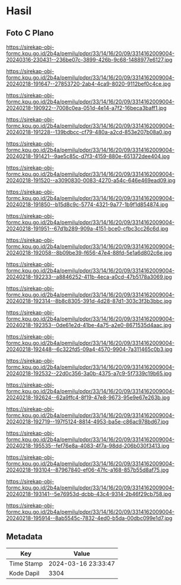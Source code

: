 # Hasil

## Foto C Plano

https://sirekap-obj-formc.kpu.go.id/2b4a/pemilu/pdpr/33/14/16/20/09/3314162009004-20240316-230431--236be07c-3899-426b-9c68-1488977e6127.jpg

https://sirekap-obj-formc.kpu.go.id/2b4a/pemilu/pdpr/33/14/16/20/09/3314162009004-20240218-191647--27853720-2ab4-4ca9-8020-9112bef0c4ce.jpg

https://sirekap-obj-formc.kpu.go.id/2b4a/pemilu/pdpr/33/14/16/20/09/3314162009004-20240218-190922--7008c0ea-051d-4e14-a7f2-16beca3baff1.jpg

https://sirekap-obj-formc.kpu.go.id/2b4a/pemilu/pdpr/33/14/16/20/09/3314162009004-20240218-191228--139bdbcc-cf79-480a-a2cd-853e207b08a0.jpg

https://sirekap-obj-formc.kpu.go.id/2b4a/pemilu/pdpr/33/14/16/20/09/3314162009004-20240218-191421--9ae5c85c-d7f3-4159-880e-651372dee404.jpg

https://sirekap-obj-formc.kpu.go.id/2b4a/pemilu/pdpr/33/14/16/20/09/3314162009004-20240218-191520--a3090830-0083-4270-a54c-646e469ead09.jpg

https://sirekap-obj-formc.kpu.go.id/2b4a/pemilu/pdpr/33/14/16/20/09/3314162009004-20240218-191850--b15d8c9c-5774-4321-9a77-1b9f1d854874.jpg

https://sirekap-obj-formc.kpu.go.id/2b4a/pemilu/pdpr/33/14/16/20/09/3314162009004-20240218-191951--67d1b289-909a-4151-bce0-cfbc3cc26c6d.jpg

https://sirekap-obj-formc.kpu.go.id/2b4a/pemilu/pdpr/33/14/16/20/09/3314162009004-20240218-192058--8b09be39-f656-47e4-88fd-5e1a6d802c6e.jpg

https://sirekap-obj-formc.kpu.go.id/2b4a/pemilu/pdpr/33/14/16/20/09/3314162009004-20240218-192233--a8846252-411b-4eca-a0cd-47b5178a3069.jpg

https://sirekap-obj-formc.kpu.go.id/2b4a/pemilu/pdpr/33/14/16/20/09/3314162009004-20240218-192314--8b8c8305-391d-4d28-87d1-303c3f3b3bbc.jpg

https://sirekap-obj-formc.kpu.go.id/2b4a/pemilu/pdpr/33/14/16/20/09/3314162009004-20240218-192353--0de61e2d-41be-4a75-a2e0-8671535d4aac.jpg

https://sirekap-obj-formc.kpu.go.id/2b4a/pemilu/pdpr/33/14/16/20/09/3314162009004-20240218-192448--6c322fd5-09a4-4570-9904-7a311465c0b3.jpg

https://sirekap-obj-formc.kpu.go.id/2b4a/pemilu/pdpr/33/14/16/20/09/3314162009004-20240218-192532--22d0c356-3a0b-4375-a7c9-5f7339c19b65.jpg

https://sirekap-obj-formc.kpu.go.id/2b4a/pemilu/pdpr/33/14/16/20/09/3314162009004-20240218-192624--62a9ffc4-8f19-47e8-9673-95e9e67e263b.jpg

https://sirekap-obj-formc.kpu.go.id/2b4a/pemilu/pdpr/33/14/16/20/09/3314162009004-20240218-192719--197f5124-8814-4953-ba5e-c86ac978bd67.jpg

https://sirekap-obj-formc.kpu.go.id/2b4a/pemilu/pdpr/33/14/16/20/09/3314162009004-20240218-195535--fef76e8a-4083-4f7a-98dd-206b030f3413.jpg

https://sirekap-obj-formc.kpu.go.id/2b4a/pemilu/pdpr/33/14/16/20/09/3314162009004-20240218-193104--87967840-ef06-47fc-a168-857b55d8af75.jpg

https://sirekap-obj-formc.kpu.go.id/2b4a/pemilu/pdpr/33/14/16/20/09/3314162009004-20240218-193141--5e76953d-dcbb-43c4-9314-2b46f29cb758.jpg

https://sirekap-obj-formc.kpu.go.id/2b4a/pemilu/pdpr/33/14/16/20/09/3314162009004-20240218-195914--8ab5545c-7832-4ed0-b5da-00dbc099e1d7.jpg


## Metadata

| Key        | Value               |
| ---------- | ------------------- |
| Time Stamp | 2024-03-16 23:33:47 |
| Kode Dapil | 3304                |



